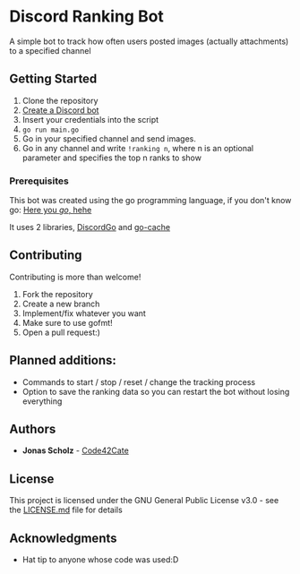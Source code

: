 # Discord Ranking Bot

A simple bot to track how often users posted images (actually attachments) to a specified channel

## Getting Started

1. Clone the repository
2. [Create a Discord bot](https://discordapp.com/developers/applications/ "Discord's Developer page")
3. Insert your credentials into the script
4. ```go run main.go```
5. Go in your specified channel and send images.
6. Go in any channel and write ```!ranking n```, where n is an optional parameter and specifies the top n ranks to show

### Prerequisites

This bot was created using the go programming language, if you don't know go: [Here you _go_, hehe](https://golang.org/doc/install, "Getting Started with go")

It uses 2 libraries, [DiscordGo](https://github.com/bwmarrin/discordgo "DiscordGo Github page") and [go-cache](https://github.com/patrickmn/go-cache "go-cache Github page")


## Contributing

Contributing is more than welcome! 
1. Fork the repository
2. Create a new branch 
3. Implement/fix whatever you want
4. Make sure to use gofmt!
5. Open a pull request:)

## Planned additions:
- Commands to start / stop / reset / change the tracking process
- Option to save the ranking data so you can restart the bot without losing everything
## Authors

* **Jonas Scholz** - [Code42Cate](https://github.com/Code42Cate)

## License

This project is licensed under the GNU General Public License v3.0 - see the [LICENSE.md](LICENSE.md) file for details

## Acknowledgments

* Hat tip to anyone whose code was used:D
